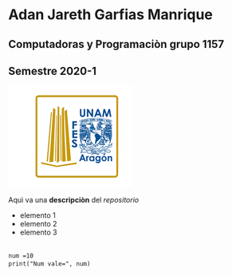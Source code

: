 # Adan Jareth Garfias Manrique
## Computadoras y Programaciòn grupo 1157
## Semestre 2020-1
![Logo Fes Aragon](fes.png)

Aquì va una **descripciòn** del *repositorio* 
- elemento 1
- elemento 2
- elemento 3

```

num =10
print("Num vale=", num)
```
